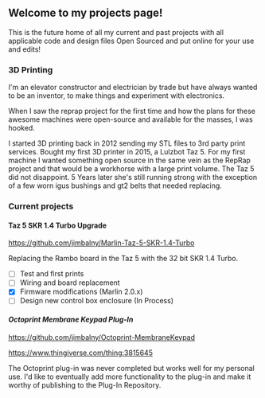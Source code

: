 ## Welcome to my projects page!

This is the future home of all my current and past projects with all applicable code and design files Open Sourced and put online for your use and edits!

### 3D Printing

I'm an elevator constructor and electrician by trade but have always wanted to be an inventor, to make things and experiment with electronics.

When I saw the reprap project for the first time and how the plans for these awesome machines were open-source and available for the masses, I was hooked.

I started 3D printing back in 2012 sending my STL files to 3rd party print services. Bought my first 3D printer in 2015, a Lulzbot Taz 5. For my first machine I wanted something open source in the same vein as the RepRap project and that would be a workhorse with a large print volume. The Taz 5 did not disappoint. 5 Years later she's still running strong with the exception of a few worn igus bushings and gt2 belts that needed replacing.

### Current projects

#### **Taz 5 SKR 1.4 Turbo Upgrade**

https://github.com/jimbalny/Marlin-Taz-5-SKR-1.4-Turbo

Replacing the Rambo board in the Taz 5 with the 32 bit SKR 1.4 Turbo.

- [ ] Test and first prints
- [ ] Wiring and board replacement
- [x] Firmware modifications (Marlin 2.0.x)
- [ ] Design new control box enclosure (In Process)

#### *Octoprint Membrane Keypad Plug-In*

https://github.com/jimbalny/Octoprint-MembraneKeypad

https://www.thingiverse.com/thing:3815645

The Octoprint plug-in was never completed but works well for my personal use. I'd like to eventually add more functionality to the plug-in and make it worthy of publishing to the Plug-In Repository.